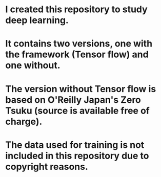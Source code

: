 # I created this repository to study deep learning.
# It contains two versions, one with the framework (Tensor flow) and one without.
# The version without Tensor flow is based on O'Reilly Japan's Zero Tsuku (source is available free of charge).
# The data used for training is not included in this repository due to copyright reasons.